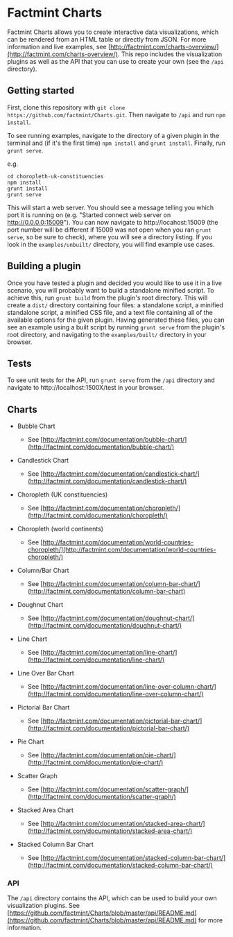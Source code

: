 # Factmint Charts

Factmint Charts allows you to create interactive data visualizations, which can be rendered from an HTML table or directly from JSON. For more information and live examples, see [http://factmint.com/charts-overview/](http://factmint.com/charts-overview/). This repo includes the visualization plugins as well as the API that you can use to create your own (see the `/api` directory).

## Getting started

First, clone this repository with `git clone https://github.com/factmint/Charts.git`. Then navigate to `/api` and run `npm install`.

To see running examples, navigate to the directory of a given plugin in the terminal and (if it's the first time) `npm install` and `grunt install`. Finally, run `grunt serve`.

e.g.

```
cd choropleth-uk-constituencies
npm install
grunt install
grunt serve
```

This will start a web server. You should see a message telling you which port it is running on (e.g. "Started connect web server on http://0.0.0.0:15009"). You can now navigate to http://locahost:15009 (the port number will be different if 15009 was not open when you ran `grunt serve`, so be sure to check), where you will see a directory listing. If you look in the `examples/unbuilt/` directory, you will find example use cases.

## Building a plugin

Once you have tested a plugin and decided you would like to use it in a live scenario, you will probably want to build a standalone minified script. To achieve this, run `grunt build` from the plugin's root directory. This will create a `dist/` directory containing four files: a standalone script, a minified standalone script, a minified CSS file, and a text file containing all of the available options for the given plugin. Having generated these files, you can see an example using a built script by running `grunt serve` from the plugin's root directory, and navigating to the `examples/built/` directory in your browser.

## Tests

To see unit tests for the API, run `grunt serve` from the `/api` directory and navigate to http://localhost:1500X/test in your browser.

## Charts

* Bubble Chart
  * See [http://factmint.com/documentation/bubble-chart/](http://factmint.com/documentation/bubble-chart/)

* Candlestick Chart
  * See [http://factmint.com/documentation/candlestick-chart/](http://factmint.com/documentation/candlestick-chart/)
 
* Choropleth (UK constituencies)
  * See [http://factmint.com/documentation/choropleth/](http://factmint.com/documentation/choropleth/) 

* Choropleth (world continents)
  * See [http://factmint.com/documentation/world-countries-choropleth/](http://factmint.com/documentation/world-countries-choropleth/) 

* Column/Bar Chart
  * See [http://factmint.com/documentation/column-bar-chart/](http://factmint.com/documentation/column-bar-chart)

* Doughnut Chart
  * See [http://factmint.com/documentation/doughnut-chart/](http://factmint.com/documentation/doughnut-chart/) 

* Line Chart
  * See [http://factmint.com/documentation/line-chart/](http://factmint.com/documentation/line-chart/)

* Line Over Bar Chart
  * See [http://factmint.com/documentation/line-over-column-chart/](http://factmint.com/documentation/line-over-column-chart/)
 
* Pictorial Bar Chart
  * See [http://factmint.com/documentation/pictorial-bar-chart/](http://factmint.com/documentation/pictorial-bar-chart/)

* Pie Chart
  * See [http://factmint.com/documentation/pie-chart/](http://factmint.com/documentation/pie-chart/) 

* Scatter Graph
  * See [http://factmint.com/documentation/scatter-graph/](http://factmint.com/documentation/scatter-graph/) 

* Stacked Area Chart
  * See [http://factmint.com/documentation/stacked-area-chart/](http://factmint.com/documentation/stacked-area-chart/) 

* Stacked Column Bar Chart
  * See [http://factmint.com/documentation/stacked-column-bar-chart/](http://factmint.com/documentation/stacked-column-bar-chart/) 

### API
The `/api` directory contains the API, which can be used to build your own visualization plugins. See [https://github.com/factmint/Charts/blob/master/api/README.md](https://github.com/factmint/Charts/blob/master/api/README.md) for more information.
